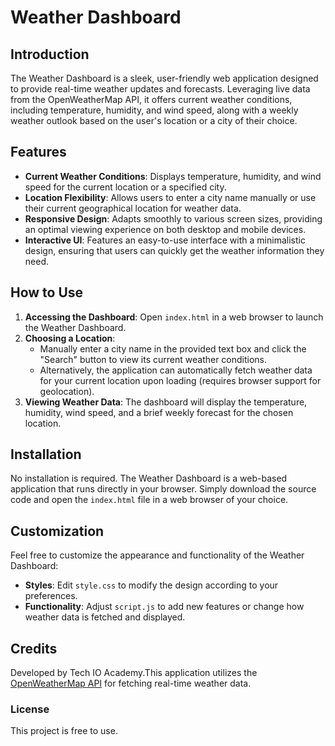 # Weather Dashboard

## Introduction
The Weather Dashboard is a sleek, user-friendly web application designed to provide real-time weather updates and forecasts. Leveraging live data from the OpenWeatherMap API, it offers current weather conditions, including temperature, humidity, and wind speed, along with a weekly weather outlook based on the user's location or a city of their choice.

## Features
- **Current Weather Conditions**: Displays temperature, humidity, and wind speed for the current location or a specified city.
- **Location Flexibility**: Allows users to enter a city name manually or use their current geographical location for weather data.
- **Responsive Design**: Adapts smoothly to various screen sizes, providing an optimal viewing experience on both desktop and mobile devices.
- **Interactive UI**: Features an easy-to-use interface with a minimalistic design, ensuring that users can quickly get the weather information they need.

## How to Use
1. **Accessing the Dashboard**: Open `index.html` in a web browser to launch the Weather Dashboard.
2. **Choosing a Location**:
   - Manually enter a city name in the provided text box and click the "Search" button to view its current weather conditions.
   - Alternatively, the application can automatically fetch weather data for your current location upon loading (requires browser support for geolocation).
3. **Viewing Weather Data**: The dashboard will display the temperature, humidity, wind speed, and a brief weekly forecast for the chosen location.

## Installation
No installation is required. The Weather Dashboard is a web-based application that runs directly in your browser. Simply download the source code and open the `index.html` file in a web browser of your choice.

## Customization
Feel free to customize the appearance and functionality of the Weather Dashboard:
- **Styles**: Edit `style.css` to modify the design according to your preferences.
- **Functionality**: Adjust `script.js` to add new features or change how weather data is fetched and displayed.

## Credits
Developed by Tech IO Academy.This application utilizes the [OpenWeatherMap API](https://openweathermap.org/api) for fetching real-time weather data.

### License
This project is free to use.

